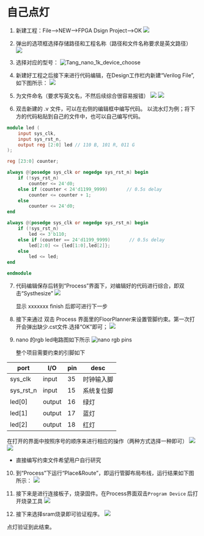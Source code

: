 # 自己点灯

1. 新建工程：File-->NEW-->FPGA Dsign Project-->OK
    ![](./../../assets/LED-1.png)

2. 弹出的选项框选择存储路径和工程名称（路径和文件名称要求是英文路径）
    ![](./../../assets/LED-2.png)

3. 选择对应的型号：
    ![Tang_nano_1k_device_choose](./assets/Nano_device_choose.png)
    
4. 新建好工程之后接下来进行代码编辑，在Design工作栏内新建“Verilog File”,如下图所示：
    ![](./../../assets/LED-5.png)
5. 为文件命名（要求写英文名，不然后续综合很容易报错）
    ![](./../../assets/LED-6.png)
    ![](./../../assets/LED-7.png)
6. 双击新建的 .v 文件，可以在右侧的编辑框中编写代码。
以流水灯为例；将下方的代码粘贴到自己的文件中，也可以自己编写代码。

```verilog
module led (
    input sys_clk,
    input sys_rst_n,
    output reg [2:0] led // 110 B, 101 R, 011 G
);

reg [23:0] counter;

always @(posedge sys_clk or negedge sys_rst_n) begin
    if (!sys_rst_n)
        counter <= 24'd0;
    else if (counter < 24'd1199_9999)       // 0.5s delay
        counter <= counter + 1;
    else
        counter <= 24'd0;
end

always @(posedge sys_clk or negedge sys_rst_n) begin
    if (!sys_rst_n)
        led <= 3'b110;
    else if (counter == 24'd1199_9999)       // 0.5s delay
        led[2:0] <= {led[1:0],led[2]};
    else
        led <= led;
end

endmodule

 ```

7. 代码编辑保存后转到“Process”界面下，对编辑好的代码进行综合，即双击“Systhesize”
    ![](./../../../Tang-Nano-9K/nano_9k/nano_9k_synthsize.png)
        
    显示 xxxxxxx finish 后即可进行下一步

8.  接下来通过  双击 Process 界面里的FloorPlanner来设置管脚约束。第一次打开会弹出缺少.cst文件.选择“OK”即可；
    ![](./../../assets/LED-9.png)

9. nano 的rgb led电路图如下所示
    ![](./assets/nano_led_pins.png "nano rgb pins")

    整个项目需要约束的引脚如下

| port      | I/O    | pin | desc       |
| --------- | ------ | --- | ---------- |
| sys_clk   | input  | 35  | 时钟输入脚  |
| sys_rst_n | input  | 15  | 系统复位脚  |
| led[0]    | output | 16  | 绿灯       |
| led[1]    | output | 17  | 蓝灯       |
| led[2]    | output | 18  | 红灯       |


在打开的界面中按照序号的顺序来进行相应的操作（两种方式选择一种即可）
![](./assets/pin_constrain_1.png)
![](./assets/pin_constrain_2.png)

- 直接编写约束文件希望用户自行研究

10. 到“Process”下运行“Place&Route”，即运行管脚布局布线，运行结果如下图所示：
    ![](./assets/RGB_LED_Place&Route.png)

11. 接下来是进行连接板子，烧录固件。在Process界面双击`Program Device` 后打开烧录工具
    ![](./assets/Open_Programmer.png)

12. 接下来选择sram烧录即可验证程序。
    ![](./assets/Success_led.png)
    

点灯验证到此结束。

